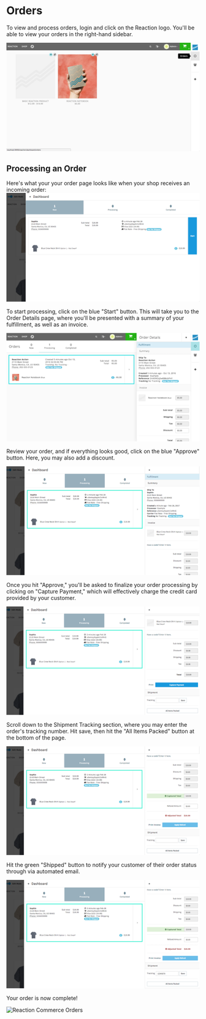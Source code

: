 # Orders

To view and process orders, login and click on the Reaction logo. You'll be able to view your orders in the right-hand sidebar.

![](/assets/admin-dashboard-orders.png "Reaction Commerce Dashboard")

## Processing an Order

Here's what your your order page looks like when your shop receives an incoming order:
![](/assets/admin-dashboard-orders-page.png "Reaction Commerce Orders")

To start processing, click on the blue "Start" button. This will take you to the Order Details page, where you'll be presented with a summary of your fulfillment, as well as an invoice.

![](/assets/admin-order-details.png "Reaction Commerce Orders")

Review your order, and if everything looks good, click on the blue "Approve" button. Here, you may also add a discount.

![](/assets/admin-dashboard-order-fulfillment-2.png "Reaction Commerce Orders")

Once you hit "Approve," you'll be asked to finalize your order processing by clicking on "Capture Payment," which will effectively charge the credit card provided by your customer.

![](/assets/admin-dashboard-order-fulfillment-3.png "Reaction Commerce Orders")

Scroll down to the Shipment Tracking section, where you may enter the order's tracking number. Hit save, then hit the "All Items Packed" button at the bottom of the page.

![](/assets/admin-dashboard-order-fulfillment-4.png "Reaction Commerce Orders")

Hit the green "Shipped" button to notify your customer of their order status through via automated email.

![](/assets/admin-dashboard-order-fulfillment-5.png "Reaction Commerce Orders")

Your order is now complete!

![](/assets/admin-admin-dashboard-order-fulfillment-6.png "Reaction Commerce Orders")
